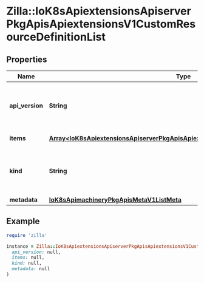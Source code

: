 # Zilla::IoK8sApiextensionsApiserverPkgApisApiextensionsV1CustomResourceDefinitionList

## Properties

| Name | Type | Description | Notes |
| ---- | ---- | ----------- | ----- |
| **api_version** | **String** | APIVersion defines the versioned schema of this representation of an object. Servers should convert recognized schemas to the latest internal value, and may reject unrecognized values. More info: https://git.k8s.io/community/contributors/devel/sig-architecture/api-conventions.md#resources | [optional] |
| **items** | [**Array&lt;IoK8sApiextensionsApiserverPkgApisApiextensionsV1CustomResourceDefinition&gt;**](IoK8sApiextensionsApiserverPkgApisApiextensionsV1CustomResourceDefinition.md) | items list individual CustomResourceDefinition objects |  |
| **kind** | **String** | Kind is a string value representing the REST resource this object represents. Servers may infer this from the endpoint the client submits requests to. Cannot be updated. In CamelCase. More info: https://git.k8s.io/community/contributors/devel/sig-architecture/api-conventions.md#types-kinds | [optional] |
| **metadata** | [**IoK8sApimachineryPkgApisMetaV1ListMeta**](IoK8sApimachineryPkgApisMetaV1ListMeta.md) |  | [optional] |

## Example

```ruby
require 'zilla'

instance = Zilla::IoK8sApiextensionsApiserverPkgApisApiextensionsV1CustomResourceDefinitionList.new(
  api_version: null,
  items: null,
  kind: null,
  metadata: null
)
```

